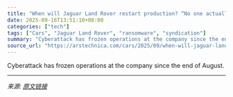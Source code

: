 ```yaml
---
title: "When will Jaguar Land Rover restart production? “No one actually knows.”"
date: 2025-09-16T13:51:10+08:00
categories: ["tech"]
tags: ["Cars", "Jaguar Land Rover", "ransomware", "syndication"]
summary: "Cyberattack has frozen operations at the company since the end of August."
source_url: "https://arstechnica.com/cars/2025/09/when-will-jaguar-land-rover-restart-production-no-one-actually-knows/"
---
```


Cyberattack has frozen operations at the company since the end of August.

---

*来源: [原文链接](https://arstechnica.com/cars/2025/09/when-will-jaguar-land-rover-restart-production-no-one-actually-knows/)*
